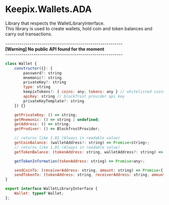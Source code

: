 # Keepix.Wallets.ADA

Library that respects the WalletLibraryInterface.  
This library is used to create wallets, hold coin and token balances and carry out transactions.

----------------------------------------------------------<br/>
<b>[Warning] No public API found for the moment</b> <br/>
----------------------------------------------------------<br/>

```js
class Wallet {
    constructor({}: {
        password?: string
        mnemonic?: string
        privateKey?: string
        type: string
        keepixTokens?: { coins: any; tokens: any } // whitelisted coins & tokens
        apiKey: string // blockfrost provider api key
        privateKeyTemplate?: string
    }) {}

    getPrivateKey: () => string;
    getMnemonic: () => string | undefined;
    getAddress: () => string;
    getProdiver: () => BlockfrostProvider;

    // returns like 1.01 (Always in readable value)
    getCoinBalance: (walletAddress?: string) => Promise<string>;
    // returns like 1.01 (Always in readable value)
    getTokenBalance: (tokenAddress: string, walletAddress?: string) => Promise<string>;

    getTokenInformation(tokenAddress: string) => Promise<any>;

    sendCoinTo: (receiverAddress: string, amount: string) => Promise<{ success: boolean, description: string }>;
    sendTokenTo: (tokenAddress: string, receiverAddress: string, amount: string) => Promise<{ success: boolean, description: string }>;
}

export interface WalletLibraryInterface {
    Wallet: typeof Wallet;
};
```
